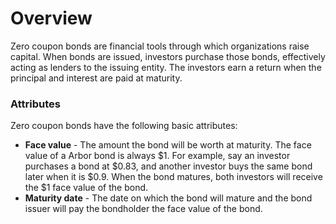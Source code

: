# Overview

Zero coupon bonds are financial tools through which organizations raise capital. When bonds are issued, investors purchase those bonds, effectively acting as lenders to the issuing entity. The investors earn a return when the principal and interest are paid at maturity.

### Attributes

Zero coupon bonds have the following basic attributes:

* **Face value** - The amount the bond will be worth at maturity. The face value of a Arbor bond is always $1. For example, say an investor purchases a bond at $0.83, and another investor buys the same bond later when it is $0.9. When the bond matures, both investors will receive the $1 face value of the bond.
* **Maturity date** - The date on which the bond will mature and the bond issuer will pay the bondholder the face value of the bond.

